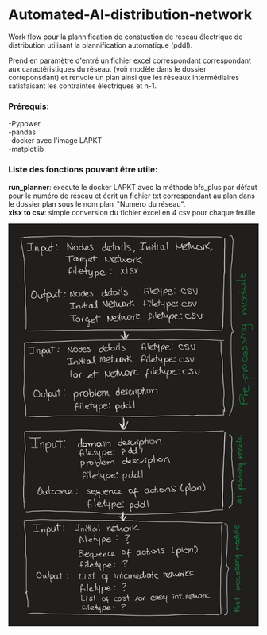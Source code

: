 # Automated-AI-distribution-network

Work flow pour la plannification de constuction de reseau électrique de distribution utilisant la plannification automatique (pddl).<br>

 Prend en paramètre d'entré un fichier excel correspondant correspondant aux caractéristiques du réseau. (voir modèle dans le dossier correponsdant) et renvoie un plan ainsi que les réseaux intermédiaires satisfaisant les contraintes électriques et n-1.   

### **Prérequis:**<br>
-Pypower<br>
-pandas<br>
-docker avec l'image LAPKT<br> 
-matplotlib

### **Liste des fonctions pouvant être utile:**<br> 
**run_planner**: execute le docker LAPKT avec la méthode bfs_plus par défaut pour le numéro de réseau et écrit un fichier txt correspondant au plan dans le dossier plan sous le nom plan_"Numero du réseau".<br>
**xlsx to csv**: simple conversion du fichier excel en 4 csv pour chaque feuille

![alt text](https://github.com/AymericGestin/Automated-AI-distribution-network/blob/main/workflow.jpg?raw=true)
